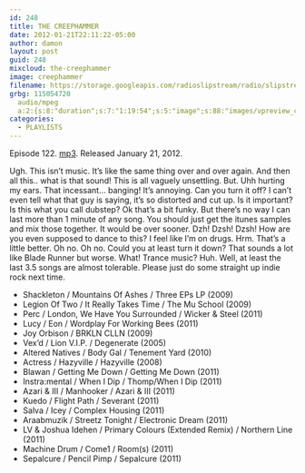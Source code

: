```yaml
---
id: 248
title: THE CREEPHAMMER
date: 2012-01-21T22:11:22-05:00
author: damon
layout: post
guid: 248
mixcloud: the-creephammer
image: creephammer
filename: https://storage.googleapis.com/radioslipstream/radio/slipstream-122.mp3
grbg: 115054720
  audio/mpeg
  a:2:{s:8:"duration";s:7:"1:19:54";s:5:"image";s:88:"images/vpreview_center.png";}
categories:
  - PLAYLISTS
---
```


Episode 122. [mp3](https://storage.googleapis.com/radioslipstream/radio/slipstream-122.mp3). Released January 21, 2012.

Ugh. This isn’t music. It’s like the same thing over and over again. And then all this.. what is that sound! This is all vaguely unsettling. But. Uhh hurting my ears. That incessant… banging! It’s annoying. Can you turn it off? I can’t even tell what that guy is saying, it’s so distorted and cut up. Is it important? Is this what you call dubstep? Ok that’s a bit funky. But there’s no way I can last more than 1 minute of any song. You should just get the itunes samples and mix those together. It would be over sooner. Dzh! Dzsh! Dzsh! How are you even supposed to dance to this? I feel like I’m on drugs. Hrm. That’s a little better. Oh no. Oh no. Could you at least turn it down? That sounds a lot like Blade Runner but worse. What! Trance music? Huh. Well, at least the last 3.5 songs are almost tolerable. Please just do some straight up indie rock next time.

- Shackleton / Mountains Of Ashes / Three EPs LP (2009)
- Legion Of Two / It Really Takes Time / The Mu School (2009)
- Perc / London, We Have You Surrounded / Wicker & Steel (2011)
- Lucy / Eon / Wordplay For Working Bees (2011)
- Joy Orbison / BRKLN CLLN (2009)
- Vex’d / Lion V.I.P. / Degenerate (2005)
- Altered Natives / Body Gal / Tenement Yard (2010)
- Actress / Hazyville / Hazyville (2008)
- Blawan / Getting Me Down / Getting Me Down (2011)
- Instra:mental / When I Dip / Thomp/When I Dip (2011)
- Azari & III / Manhooker / Azari & III (2011)
- Kuedo / Flight Path / Severant (2011)
- Salva / Icey / Complex Housing (2011)
- Araabmuzik / Streetz Tonight / Electronic Dream (2011)
- LV & Joshua Idehen / Primary Colours (Extended Remix) / Northern Line (2011)
- Machine Drum / Come1 / Room(s) (2011)
- Sepalcure / Pencil Pimp / Sepalcure (2011)

